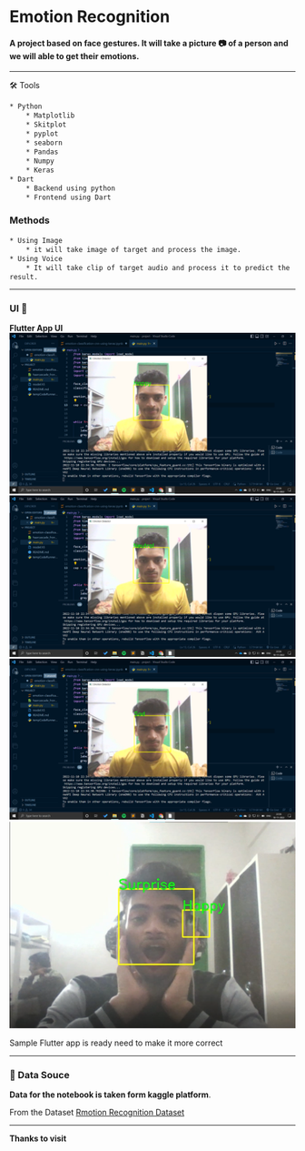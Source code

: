 # Emotion Recognition
#### A project based on face gestures. It will take a picture 📷 of a person and we will able to get their emotions. 
---
🛠 Tools
```
* Python
    * Matplotlib
    * Skitplot
    * pyplot
    * seaborn
    * Pandas
    * Numpy
    * Keras
* Dart
    * Backend using python
    * Frontend using Dart
```

### Methods
    * Using Image
        * it will take image of target and process the image. 
    * Using Voice
        * It will take clip of target audio and process it to predict the result.

---
### **UI** 🎇 

**Flutter App UI**
![App](./Assets/Results/s1.png)
![App](./Assets/Results/s2.png)
![App](./Assets/Results/s3.png)
![App](./Assets/Results/s4.png)

Sample Flutter app is ready need to make it more correct

---
 ### 📍 Data Souce
 **Data for the notebook is taken form kaggle platform**. 
 
 From the Dataset [Rmotion Recognition Dataset](#)

---
**Thanks to visit**